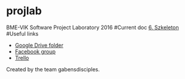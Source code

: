 # projlab
BME-VIK Software Project Laboratory 2016
#Current doc
<a href="https://drive.google.com/open?id=1zSV2dergsCpdLw6zq6E3MZgt1p0y5VvFZE3_4aYg8k0">6. Szkeleton</a>
#Useful links
<ul>
<li><a href="https://drive.google.com/drive/u/0/folders/0Bw-xAdb3W-NGbXJycGl0b3h2UXM">Google Drive folder</a></li>
<li><a href="https://www.facebook.com/groups/533227723524350/">Facebook group</a></li>
<li><a href="https://trello.com/b/4YOVSrMX/gaben-s-disciples">Trello</a></li>
</ul>
Created by the team gabensdisciples.
